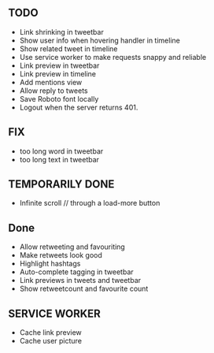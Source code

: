 ## TODO
  - Link shrinking in tweetbar
  - Show user info when hovering handler in timeline
  - Show related tweet in timeline
  - Use service worker to make requests snappy and reliable
  - Link preview in tweetbar
  - Link preview in timeline
  - Add mentions view
  - Allow reply to tweets
  - Save Roboto font locally
  - Logout when the server returns 401.

## FIX
  - too long word in tweetbar
  - too long text in tweetbar

## TEMPORARILY DONE
  - Infinite scroll // through a load-more button


## Done
  - Allow retweeting and favouriting
  - Make retweets look good
  - Highlight hashtags
  - Auto-complete tagging in tweetbar
  - Link previews in tweets and tweetbar
  - Show retweetcount and favourite count


## SERVICE WORKER
  -  Cache link preview
  -  Cache user picture  
